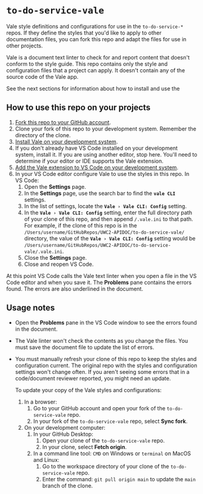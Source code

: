 # `to-do-service-vale`

Vale style definitions and configurations for use in the `to-do-service-*` repos.
If they define the styles that you'd like to apply to other documentation files,
you can fork this repo and adapt the files for use in other projects.

Vale is a document text linter to check for and report content that doesn't conform to the style guide.
This repo contains only the style and configuration files that a project can apply.
It doesn't contain any of the source code of the Vale app.

See the next sections for information about how to install and use the

## How to use this repo on your projects

1. [Fork this repo to your GitHub account](https://github.com/UWC2-APIDOC/to-do-service-vale/fork).
2. Clone your fork of this repo to your development system.
    Remember the directory of the clone.
3. [Install Vale on your development system](https://vale.sh/docs/install).
4. If you don't already have VS Code installed on your development system, install it.
    If you are using another editor, stop here.
    You'll need to determine if your editor or IDE supports the Vale extension.
5. [Add the Vale extension to VS Code on your development system](https://marketplace.visualstudio.com/items?itemName=ChrisChinchilla.vale-vscode).
6. In your VS Code editor configure Vale to use the styles in this repo. In VS Code:
   1. Open the **Settings** page.
   2. In the **Settings** page, use the search bar to find the **`vale CLI`** settings.
   3. In the list of settings, locate the **`Vale › Vale CLI: Config`** setting.
   4. In the **`Vale › Vale CLI: Config`** setting, enter the full directory path of your clone of this repo, and then append `/.vale.ini` to that path.
     For example, if the clone of this repo is in the `/Users/username/GitHubRepos/UWC2-APIDOC/to-do-service-vale/` directory, the value of the **`Vale › Vale CLI: Config`** setting would be `/Users/username/GitHubRepos/UWC2-APIDOC/to-do-service-vale/.vale.ini`.
   5. Close the **Settings** page.
   6. Close and reopen VS Code.

At this point VS Code calls the Vale text linter when you open a file in the VS Code editor and when you save it.
The **Problems** pane contains the errors found. The errors are also underlined in the document.

## Usage notes

- Open the **Problems** pane in the VS Code window to see the errors found in the document.
- The Vale linter won't check the contents as you change the files.
    You must save the document file to update the list of errors.
- You must manually refresh your clone of this repo to keep the styles and configuration current.
    The original repo with the styles and configuration settings won't change often.
    If you aren't seeing some errors that in a code/document reviewer reported, you might need an update.

    To update your copy of the Vale styles and configurations:
    1. In a browser:
       1. Go to your GitHub account and open your fork of the `to-do-service-vale` repo.
       2. In your fork of the `to-do-service-vale` repo, select **Sync fork**.
    2. On your development computer:
       1. In your GitHub Desktop:
          1. Open your clone of the `to-do-service-vale` repo.
          2. In your clone, select **Fetch origin**.
       2. In a command line tool: `CMD` on Windows or `terminal` on MacOS and Linux:
          1. Go to the workspace directory of your clone of the `to-do-service-vale` repo.
          2. Enter the command: `git pull origin main` to update the `main` branch of the clone.
